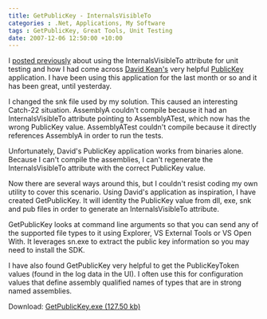 ```yaml
---
title: GetPublicKey - InternalsVisibleTo
categories : .Net, Applications, My Software
tags : GetPublicKey, Great Tools, Unit Testing
date: 2007-12-06 12:50:00 +10:00
---
```


 I [posted previously][0] about using the InternalsVisibleTo attribute for unit testing and how I had come across [David Kean's][1] very helpful [PublicKey][2] application. I have been using this application for the last month or so and it has been great, until yesterday. 

 I changed the snk file used by my solution. This caused an interesting Catch-22 situation. AssemblyA couldn't compile because it had an InternalsVisibleTo attribute pointing to AssemblyATest, which now has the wrong PublicKey value. AssemblyATest couldn't compile because it directly references AssemblyA in order to run the tests. 

 Unfortunately, David's PublicKey application works from binaries alone. Because I can't compile the assemblies, I can't regenerate the InternalsVisibleTo attribute with the correct PublicKey value. 

 Now there are several ways around this, but I couldn't resist coding my own utility to cover this scenario. Using David's application as inspiration, I have created GetPublicKey. It will identity the PublicKey value from dll, exe, snk and pub files in order to generate an InternalsVisibleTo attribute. 

 GetPublicKey looks at command line arguments so that you can send any of the supported file types to it using Explorer, VS External Tools or VS Open With. It leverages sn.exe to extract the public key information so you may need to install the SDK. 

 I have also found GetPublicKey very helpful to get the PublicKeyToken values (found in the log data in the UI). I often use this for configuration values that define assembly qualified names of types that are in strong named assemblies. 

 Download: [GetPublicKey.exe (127.50 kb)][3]

[0]: /archive/2007/10/04/getting-the-publickey-for-internalsvisibleto.aspx
[1]: http://davidkean.net/
[2]: http://davidkean.net/archive/2005/10/06/1183.aspx
[3]: /files/2008/9/GetPublicKey.exe
